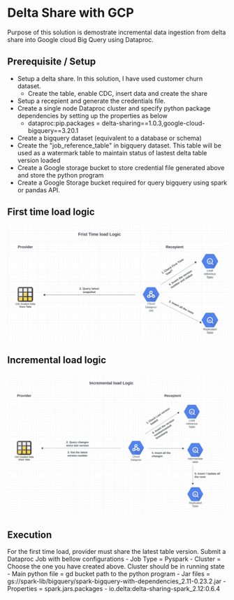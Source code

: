 # Delta Share with GCP

Purpose of this solution is demostrate incremental data ingestion from delta share into Google cloud Big Query using Dataproc.

## Prerequisite / Setup
- Setup a delta share. In this solution, I have used customer churn dataset.
    - Create the table, enable CDC, insert data and create the share
- Setup a recepient and generate the credentials file.
- Create a single node Dataproc cluster and specify python package dependencies by setting up the properties as below
    - dataproc:pip.packages = delta-sharing==1.0.3,google-cloud-bigquery==3.20.1
- Create a bigquery dataset (equivalent to a database or schema)
- Create the "job_reference_table" in bigquery dataset. This table will be used as a watermark table to maintain status of lastest delta table version loaded
- Create a Google storage bucket to store credential file generated above and store the python program
- Create a Google Storage bucket required for query bigquery using spark or pandas API.

## First time load logic
![alt text](https://github.com/himanshuguptadb/delta_share_with_gcp/blob/main/First_Time_Load.png?raw=true)

## Incremental load logic
![alt text](https://github.com/himanshuguptadb/delta_share_with_gcp/blob/main/Incremental_Load.png?raw=true)

## Execution
For the first time load, provider must share the latest table version. 
Submit a Dataproc Job with bellow configurations
    - Job Type = Pyspark
    - Cluster = Choose the one you have created above. Cluster should be in running state
    - Main python file = gd bucket path to the python program
    - Jar files = gs://spark-lib/bigquery/spark-bigquery-with-dependencies_2.11-0.23.2.jar
    - Properties = spark.jars.packages - io.delta:delta-sharing-spark_2.12:0.6.4
    
    

